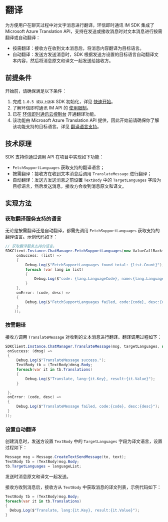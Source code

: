 # 翻译

<Toc />

为方便用户在聊天过程中对文字消息进行翻译，环信即时通讯 IM SDK 集成了 Microsoft Azure Translation API，支持在发送或接收消息时对文本消息进行按需翻译或自动翻译：

- 按需翻译：接收方在收到文本消息后，将消息内容翻译为目标语言。
- 自动翻译：发送方发送消息时，SDK 根据发送方设置的目标语言自动翻译文本内容，然后将消息原文和译文一起发送给接收方。

## 前提条件

开始前，请确保满足以下条件：

1. 完成 `1.0.5 或以上版本` SDK 初始化，详见 [快速开始](quickstart.html)。
2. 了解环信即时通讯 IM API 的 [使用限制](/product/limitation.html)。
3. 已在 [环信即时通讯云控制台](https://console.easemob.com/user/login) 开通翻译功能。
4. 该功能由 Microsoft Azure Translation API 提供，因此开始前请确保你了解该功能支持的目标语言。详见 [翻译语言支持](https://learn.microsoft.com/zh-cn/azure/ai-services/translator/language-support)。

## 技术原理

SDK 支持你通过调用 API 在项目中实现如下功能：

- `FetchSupportLanguages` 获取支持的翻译语言；
- 按需翻译：接收方在收到文本消息后调用 `TranslateMessage` 进行翻译；
- 自动翻译：发送方发送消息之前设置 `TextBody` 中的 `TargetLanguages` 字段为目标语言，然后发送消息，接收方会收到消息原文和译文。

## 实现方法

### 获取翻译服务支持的语言

无论是按需翻译还是自动翻译，都需先调用 `FetchSupportLanguages` 获取支持的翻译语言。示例代码如下：

```csharp
// 获取翻译服务支持的语言。
SDKClient.Instance.ChatManager.FetchSupportLanguages(new ValueCallBack<List<SupportLanguage>>(
     onSuccess: (list) =>
     {
         Debug.Log($"FetchSupportLanguages found total: {list.Count}");
         foreach (var lang in list)
         {
             Debug.Log($"code: {lang.LanguageCode}, name:{lang.LanguageName}, nativename:{lang.LanguageNativeName}");
         }
     },
     onError: (code, desc) =>
     {
         Debug.Log($"FetchSupportLanguages failed, code:{code}, desc:{desc}");
     }
    ));
```

### 按需翻译

接收方调用 `TranslateMessage` 对收到的文本消息进行翻译。翻译调用过程如下：

```csharp
SDKClient.Instance.ChatManager.TranslateMessage(msg, targetLanguages, new ValueCallBack<Message>(
 onSuccess: (dmsg) =>
 {
     Debug.Log($"TranslateMessage success.");
     TextBody tb = (TextBody)dmsg.Body;
     foreach(var it in tb.Translations)
     {
         Debug.Log($"Translate, lang:{it.Key}, result:{it.Value}");
     }

 },
 onError: (code, desc) =>
 {
     Debug.Log($"TranslateMessage failed, code:{code}, desc:{desc}");
 }
));
```

### 设置自动翻译

创建消息时，发送方设置 `TextBody` 中的 `TargetLanguages` 字段为译文语言，设置过程如下：

```csharp
Message msg = Message.CreateTextSendMessage(to, text);
TextBody tb = (TextBody)msg.Body;
tb.TargetLanguages = languageList;
```

发送时消息原文和译文一起发送。

接收方收到消息后，接收方从 `TextBody` 中获取消息的译文列表，示例代码如下：

```csharp
TextBody tb = (TextBody)msg.Body;
foreach(var it in tb.Translations)
{
  Debug.Log($"Translate, lang:{it.Key}, result:{it.Value}");
}
```